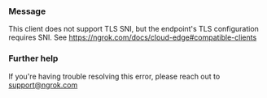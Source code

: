 
### Message
This client does not support TLS SNI, but the endpoint's TLS configuration requires SNI. See https://ngrok.com/docs/cloud-edge#compatible-clients

### Further help
If you're having trouble resolving this error, please reach out to [support@ngrok.com](mailto:support@ngrok.com?subject=Help%20with%20ERR_NGROK_3003)

